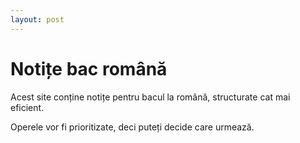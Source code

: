 ```yaml
---
layout: post
---
```


# Notițe bac română

Acest site conține notițe pentru bacul la română, structurate cat mai eficient.

Operele vor fi prioritizate, deci puteți decide care urmează.